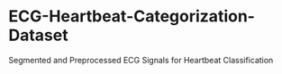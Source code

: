 # ECG-Heartbeat-Categorization-Dataset
Segmented and Preprocessed ECG Signals for Heartbeat Classification
